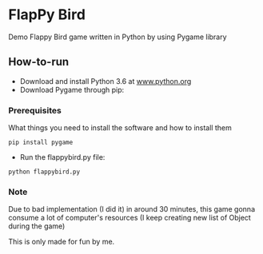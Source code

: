 # FlapPy Bird

Demo Flappy Bird game written in Python by using Pygame library

## How-to-run

* Download and install Python 3.6 at www.python.org
* Download Pygame through pip:

### Prerequisites

What things you need to install the software and how to install them

```
pip install pygame
```
* Run the flappybird.py file:
```
python flappybird.py
```

### Note
Due to bad implementation (I did it) in around 30 minutes, this game gonna consume a lot of computer's resources (I keep creating new list of Object during the game)

This is only made for fun by me.